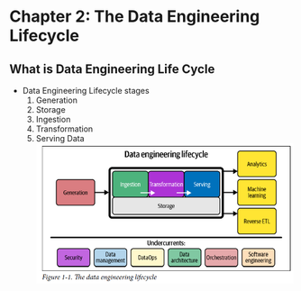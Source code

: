 # Chapter 2: The Data Engineering Lifecycle

## What is Data Engineering Life Cycle
- Data Engineering Lifecycle stages
    1. Generation
    2. Storage
    3. Ingestion
    4. Transformation
    5. Serving Data
![Data Engineering Life Cycle](./ch1-fig1.png)